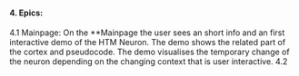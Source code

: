 #### 4. Epics: 
  4.1 Mainpage: On the **Mainpage the user sees an short info and an first interactive demo of the HTM Neuron. The demo shows the related part of the cortex and pseudocode. The demo visualises the temporary change of the neuron depending on the changing context that is user interactive. 
  4.2 

